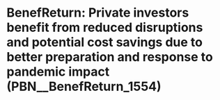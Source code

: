 # BenefReturn: __Private investors benefit from reduced disruptions and potential cost savings due to better preparation and response to pandemic impact__ (PBN__BenefReturn_1554)

